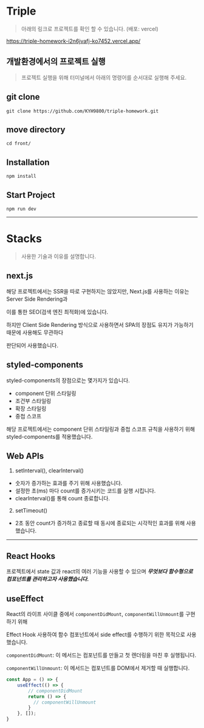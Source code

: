 # Triple
> 아래의 링크로 프로젝트를 확인 할 수 있습니다. (배포: vercel)

https://triple-homework-i2n6jvafj-ko7452.vercel.app/

## 개발환경에서의 프로젝트 실행

> 프로젝트 실행을 위해 터미널에서 아래의 명령어를 순서대로 실행해 주세요.

## git clone
```
git clone https://github.com/KYH9800/triple-homework.git
```

## move directory
```
cd front/
```

## Installation
```
npm install
```

## Start Project
```
npm run dev
```
----
# Stacks
> 사용한 기술과 이유를 설명합니다.

## next.js
해당 프로젝트에서는 SSR을 따로 구현하지는 않았지만, Next.js를 사용하는 이유는 Server Side Rendering과

이를 통한 SEO(검색 엔진 최적화)에 있습니다.

하지만 Client Side Rendering 방식으로 사용하면서 SPA의 장점도 유지가 가능하기 때문에 사용해도 무관하다

판단되어 사용했습니다.

## styled-components

styled-components의 장점으로는 몇가지가 있습니다.
- component 단위 스타일링
- 조건부 스타일링
- 확장 스타일링
- 중첩 스코프

해당 프로젝트에서는 component 단위 스타일링과 중첩 스코프 규칙을 사용하기 위해 styled-components를 적용했습니다.

## Web APIs
1. setInterval(), clearInterval()
- 숫자가 증가하는 효과를 주기 위해 사용했습니다.
- 설정한 초(ms) 마다 count를 증가시키는 코드를 실행 시킵니다.
- clearInterval()를 통해 count 종료합니다.

2. setTimeout()
- 2초 동안 count가 증가하고 종료할 때 동시에 종료되는 시각적인 효과를 위해 사용했습니다.

---
## React Hooks
프로젝트에서 state 값과 react의 여러 기능을 사용할 수 있으며 ***무엇보다 함수형으로 컴포넌트를 관리하고자 사용했습니다.***

## useEffect

React의 라이프 사이클 중에서 `componentDidMount`, `componentWillUnmount`를 구현하기 위해

Effect Hook 사용하여 함수 컴포넌트에서 side effect를 수행하기 위한 목적으로 사용했습니다.

`componentDidMount`: 이 메서드는 컴포넌트를 만들고 첫 렌더링을 마친 후 실행됩니다.

`componentWillUnmount`: 이 메서드는 컴포넌트를 DOM에서 제거할 때 실행합니다.

```js
const App = () => {
    useEffect(() => {
        // componentDidMount
        return () => {
          // componentWillUnmount
        }
    }, []);
}
```
